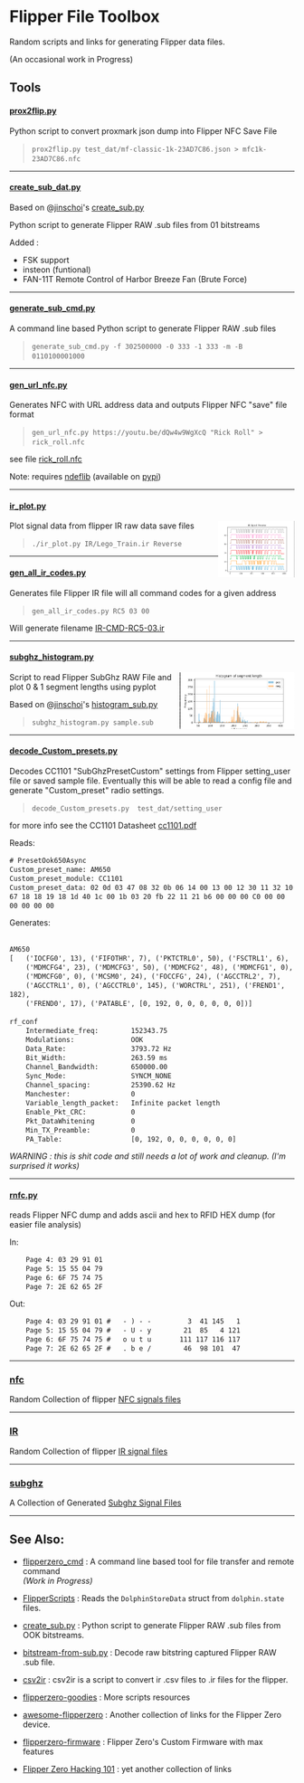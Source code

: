 # Flipper File Toolbox #

Random scripts and links for generating Flipper data files.

(An occasional work in Progress)

## Tools ##

#### [prox2flip.py](prox2flip.py) ####

Python script to convert proxmark json dump into Flipper NFC Save File

>`prox2flip.py test_dat/mf-classic-1k-23AD7C86.json > mfc1k-23AD7C86.nfc`

---

#### [create_sub_dat.py](create_sub_dat.py) ####

Based on @[jinschoi](https://gist.github.com/jinschoi)'s [create_sub.py](https://gist.github.com/jinschoi/f39dbd82e4e3d99d32ab6a9b8dfc2f55)

Python script to generate Flipper RAW .sub files from 01 bitstreams

Added :
* FSK support
* insteon (funtional)
* FAN-11T Remote Control of Harbor Breeze Fan (Brute Force)

---

#### [generate_sub_cmd.py](generate_sub_cmd.py) ####

A command line based Python script to generate Flipper RAW .sub files

>`generate_sub_cmd.py -f 302500000 -0 333 -1 333 -m -B 0110100001000`

---

#### [gen_url_nfc.py](gen_url_nfc.py) ####

Generates NFC with URL address data and outputs Flipper NFC "save" file format

>`gen_url_nfc.py https://youtu.be/dQw4w9WgXcQ "Rick Roll" > rick_roll.nfc`

see file [rick_roll.nfc](nfc/Rick_Roll.nfc)

Note: requires [ndeflib](https://github.com/nfcpy/ndeflib) (available on [pypi](https://pypi.org/project/ndeflib/))

---

#### [ir_plot.py](ir_plot.py) ####
<img align="right"  src=".ir_sig_graph.png" height=100>

Plot signal data from flipper IR raw data save files

>`./ir_plot.py IR/Lego_Train.ir Reverse`

---

#### [gen_all_ir_codes.py](gen_all_ir_codes.py) ####

Generates file Flipper IR file will all command codes for a given address

>`gen_all_ir_codes.py RC5 03 00`

Will generate filename [IR-CMD-RC5-03.ir](IR/IR-CMD-RC5-03.ir)

---

#### [subghz_histogram.py](subghz_histogram.py) ####
<img align="right"  src=".subghz_histogram.png" height=100>

Script to read Flipper SubGhz RAW File and plot 0 & 1 segment lengths using pyplot

Based on @[jinschoi](https://gist.github.com/jinschoi)'s [histogram_sub.py](https://gist.github.com/jinschoi/8396f25a4cb7ac7986a7d881026ae950)

>`subghz_histogram.py sample.sub`

---

#### [decode_Custom_presets.py](decode_Custom_presets.py) ####

Decodes CC1101 "SubGhzPresetCustom" settings from Flipper setting_user file or saved sample file.
Eventually this will be able to read a config file and generate "Custom_preset" radio settings.

> `decode_Custom_presets.py  test_dat/setting_user`

for more info see the CC1101 Datasheet [cc1101.pdf](https://www.ti.com/lit/ds/symlink/cc1101.pdf)

Reads:

```
# PresetOok650Async
Custom_preset_name: AM650
Custom_preset_module: CC1101
Custom_preset_data: 02 0d 03 47 08 32 0b 06 14 00 13 00 12 30 11 32 10 67 18 18 19 18 1d 40 1c 00 1b 03 20 fb 22 11 21 b6 00 00 00 C0 00 00 00 00 00 00
```

Generates:

```

AM650
[   ('IOCFG0', 13), ('FIFOTHR', 7), ('PKTCTRL0', 50), ('FSCTRL1', 6),
    ('MDMCFG4', 23), ('MDMCFG3', 50), ('MDMCFG2', 48), ('MDMCFG1', 0),
    ('MDMCFG0', 0), ('MCSM0', 24), ('FOCCFG', 24), ('AGCCTRL2', 7),
    ('AGCCTRL1', 0), ('AGCCTRL0', 145), ('WORCTRL', 251), ('FREND1', 182),
    ('FREND0', 17), ('PATABLE', [0, 192, 0, 0, 0, 0, 0, 0])]

rf_conf
    Intermediate_freq:        152343.75
    Modulations:              OOK
    Data_Rate:                3793.72 Hz
    Bit_Width:                263.59 ms
    Channel_Bandwidth:        650000.00
    Sync_Mode:                SYNCM_NONE
    Channel_spacing:          25390.62 Hz
    Manchester:               0
    Variable_length_packet:   Infinite packet length
    Enable_Pkt_CRC:           0
    Pkt_DataWhitening         0
    Min_TX_Preamble:          0
    PA_Table:                 [0, 192, 0, 0, 0, 0, 0, 0]
```

*WARNING : this is shit code and still needs a lot of work and cleanup.  (I'm surprised it works)*

---

#### [rnfc.py](rnfc.py) ####

reads Flipper NFC dump and adds ascii and hex to RFID HEX dump (for easier file analysis)


In:
```
    Page 4: 03 29 91 01
    Page 5: 15 55 04 79
    Page 6: 6F 75 74 75
    Page 7: 2E 62 65 2F
```
Out:
```
    Page 4: 03 29 91 01 #   - ) - -         3  41 145   1
    Page 5: 15 55 04 79 #   - U - y        21  85   4 121
    Page 6: 6F 75 74 75 #   o u t u       111 117 116 117
    Page 7: 2E 62 65 2F #   . b e /        46  98 101  47
```
---

### [nfc](nfc) ###

Random Collection of flipper [NFC signals files](nfc)

---

### [IR](IR) ###

Random Collection of flipper [IR signal files](IR)

---

### [subghz](subghz) ###

A Collection of Generated [Subghz Signal Files](subghz)

---

## See Also: ##

* [flipperzero_cmd](https://github.com/evilpete/flipperzero_protobuf_py) :
       A command line based tool for file transfer and remote command <br> *(Work in Progress)*

* [FlipperScripts](https://github.com/DroomOne/FlipperScripts.git) :
	Reads the `DolphinStoreData` struct from `dolphin.state` files.

* [create_sub.py](https://gist.github.com/jinschoi/f39dbd82e4e3d99d32ab6a9b8dfc2f55) :
	Python script to generate Flipper RAW .sub files from OOK bitstreams.

* [bitstream-from-sub.py](https://gist.github.com/jinschoi/40a470e432c6ac244be8159145454b5c) :
	Decode raw bitstring captured Flipper RAW .sub file.

* [csv2ir](https://github.com/Spexivus/csv2ir) :
	csv2ir is a script to convert ir .csv files to .ir files for the flipper.

* [flipperzero-goodies](https://github.com/wetox-team/flipperzero-goodies) :
	More scripts resources

* [awesome-flipperzero](https://github.com/djsime1/awesome-flipperzero) :
	 Another collection of links for the Flipper Zero device.

* [flipperzero-firmware](https://github.com/Eng1n33r/flipperzero-firmware.git) :
	Flipper Zero's Custom Firmware with max features

* [Flipper Zero Hacking 101](https://flipper.pingywon.com/) : 
        yet another collection of links
